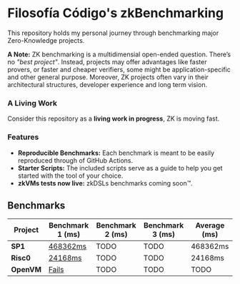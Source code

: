 # Filosofía Código's zkBenchmarking

This repository holds my personal journey through benchmarking major Zero-Knowledge projects.

**A Note:** ZK benchmarking is a multidimensial open-ended question. There’s no _"best project"_. Instead, projects may offer advantages like faster provers, or faster and cheaper verifiers, some might be application-specific and other general purpose. Moreover, ZK projects often vary in their architectural structures, developer experience and long term vision.

### A Living Work

Consider this repository as a **living work in progress**, ZK is moving fast.

### Features

- **Reproducible Benchmarks:** Each benchmark is meant to be easily reproduced through of GitHub Actions.
- **Starter Scripts:** The included scripts serve as a guide to help you get started with the tool of your choice.
- **zkVMs tests now live:** zkDSLs benchmarks coming soon™.

## Benchmarks

| Project         | Benchmark 1 (ms) | Benchmark 2 (ms) | Benchmark 3 (ms) | Average (ms) |
|-----------------|------------------|------------------|------------------|--------------|
| **SP1** | [468362ms](https://github.com/Turupawn/zkBenchmark/actions/runs/11893961301/job/33140115064#step:4:760) | TODO | TODO | 468362ms |
| **Risc0** | [24168ms](https://github.com/Turupawn/zkBenchmark/actions/runs/11910259456/job/33189284269#step:4:520) | TODO | TODO | 24168ms |
| **OpenVM** | [Fails](https://github.com/Turupawn/zkBenchmark/actions/runs/12669180835/job/35306144735#step:4:1124) | TODO | TODO | TODO |
